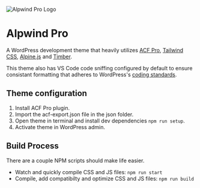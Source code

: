 ![Alpwind Pro Logo](https://github.com/gartholiver/alpwind-pro-theme/blob/master/screenshot.png)

# Alpwind Pro
A WordPress development theme that heavily utilizes [ACF Pro](https://www.advancedcustomfields.com/pro/), [Tailwind CSS](https://tailwindcss.com/), [Alpine.js](https://alpinejs.dev/) and [Timber](https://timber.github.io/docs/).

This theme also has VS Code code sniffing configured by default to ensure consistant formatting that adheres to WordPress's [coding standards](https://developer.wordpress.org/coding-standards/).

## Theme configuration
1. Install ACF Pro plugin.
2. Import the acf-export.json file in the json folder.
3. Open theme in terminal and install dev dependencies `npm run setup`.
4. Activate theme in WordPress admin.

## Build Process
There are a couple NPM scripts should make life easier.
- Watch and quickly compile CSS and JS files: `npm run start`
- Compile, add compatibilty and optimize CSS and JS files: `npm run build`
